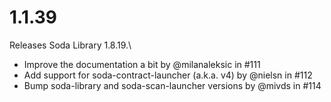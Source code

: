 # 1.1.39

Releases Soda Library 1.8.19.\


* Improve the documentation a bit by @milanaleksic in #111
* Add support for soda-contract-launcher (a.k.a. v4) by @nielsn in #112
* Bump soda-library and soda-scan-launcher versions by @mivds in #114
